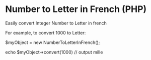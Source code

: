 # Number to Letter in French (PHP)
Easily convert Integer Number to Letter in french

For example, to convert 1000 to Letter:

$myObject = new NumberToLetterInFrench();

echo $myObject->convert(1000) // output mille
